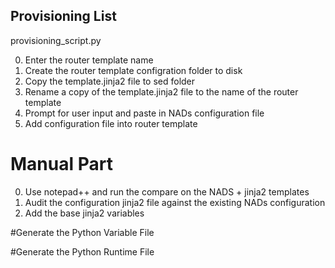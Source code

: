 Provisioning List
-----------------

provisioning_script.py

0. Enter the router template name
1. Create the router template configration folder to disk
2. Copy the template.jinja2 file to sed folder
3. Rename a copy of the template.jinja2 file to the name of the router template
4. Prompt for user input and paste in NADs configuration file
5. Add configuration file into router template 

# Manual Part

0. Use notepad++ and run the compare on the NADS + jinja2 templates
1. Audit the configuration jinja2 file against the existing NADs configuration
2. Add the base jinja2 variables

#Generate the Python Variable File



#Generate the Python Runtime File